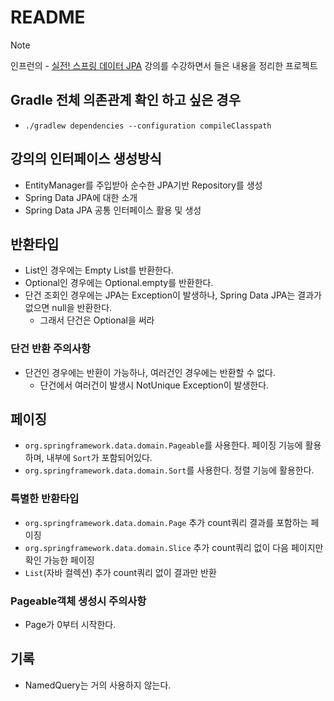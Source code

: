 # README
> [!NOTE]   
> 인프런의 - [실전! 스프링 데이터 JPA](https://www.inflearn.com/course/%EC%8A%A4%ED%94%84%EB%A7%81-%EB%8D%B0%EC%9D%B4%ED%84%B0-JPA-%EC%8B%A4%EC%A0%84/dashboard) 강의를 수강하면서 들은 내용을 정리한 프로젝트

## Gradle 전체 의존관계 확인 하고 싶은 경우
- `./gradlew dependencies --configuration compileClasspath`

## 강의의 인터페이스 생성방식
- EntityManager를 주입받아 순수한 JPA기반 Repository를 생성
- Spring Data JPA에 대한 소개
- Spring Data JPA 공통 인터페이스 활용 및 생성

## 반환타입
- List인 경우에는 Empty List를 반환한다.
- Optional인 경우에는 Optional.empty를 반환한다.
- 단건 조회인 경우에는 JPA는 Exception이 발생하나, Spring Data JPA는 결과가 없으면 null을 반환한다.
  - 그래서 단건은 Optional을 써라

### 단건 반환 주의사항
- 단건인 경우에는 반환이 가능하나, 여러건인 경우에는 반환할 수 없다.
  - 단건에서 여러건이 발생시 NotUnique Exception이 발생한다.

## 페이징
- `org.springframework.data.domain.Pageable`를 사용한다. 페이징 기능에 활용하며, 내부에 `Sort`가 포함되어있다.
- `org.springframework.data.domain.Sort`를 사용한다. 정렬 기능에 활용한다.

### 특별한 반환타입
- `org.springframework.data.domain.Page` 추가 count쿼리 결과를 포함하는 페이징
- `org.springframework.data.domain.Slice` 추가 count쿼리 없이 다음 페이지만 확인 가능한 페이징
- `List`(자바 컬렉션) 추가 count쿼리 없이 결과만 반환

### Pageable객체 생성시 주의사항
- Page가 0부터 시작한다.

## 기록
- NamedQuery는 거의 사용하지 않는다.
